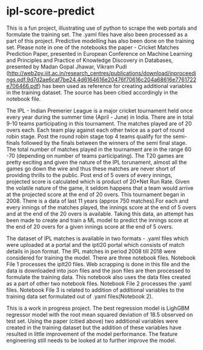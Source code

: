 # ipl-score-predict
This is a fun project, illustrating use of python to scrape the web portals and formulate the training set. The .yaml files have also been processed as a part of this project. Predictive modelling has also been done on the training set.  Please note in one of the notebooks the  paper - Cricket Matches Prediction Paper, presented in European Conference on Machine Learning and Principles and Practice of Knowledge Discovery in Databases, presented by Madan Gopal Jhawar, Vikram Pudi (http://web2py.iiit.ac.in/research_centres/publications/download/inproceedings.pdf.9d7d2ae6caf7be24.4d6164616e20476f70616c204a68616e7761722e706466.pdf) has been used as reference for creating additional variables in the training dataset. The source has been citied accordingly in the notebook file. 

The IPL - Indian Premerier League is a major cricket tournament held once every year during the summer time (April - June) in India. There are in total 9-10 teams participating in this tournament. The matches played are of 20 overs each. Each team play against each other twice as a part of round robin stage. Post the round robin stage top 4 teams qualify for the semi-finals followed by the finals between the winners of the semi final stage. The total number of matches played in the tournament are in the range 60 -70 (depending on number of teams participating). The T20 games are pretty exciting and given the nature of the IPL torunament, almost all the games go down the wire and thus these matches are never short of providing thrills to the public. Post end of 5 overs of every innings, projected score is calculated which is product of 20*Net Run Rate. Given the volatile nature of the game, it seldom happens that a team would arrive at the projected score at the end of 20 overs. This tournament began in 2008. There is a data of last 11 years (approx 750 matches).For each and every innings of the matches played, the innings score at the end of 5 overs and at the end of the 20 overs is available. Taking this data, an attempt has been made to create and train a ML model to predict the innings score at the end of 20 overs for a given innings score at the end of 5 overs. 

The dataset of IPL matches is available in two formats - .yaml files which were uploaded at a portal and the iptl20 portal which consists of match details in json format. The IPL matches in period 2008 till 2018 were considered for training the model. There are three notebook files. Notebook File 1 processes the iplt20 files. Web scrapping is done in this file and the data is downloaded into json files and the json files are then processed to formulate the training data. This notebook also uses the data files created as a part of other two notebook files. Notebook File 2 processes the .yaml files. Notebook File 3 is related to addition of additional variables to the training data set formulated out of .yaml files(Notebook 2).   

This is a work in progress project. The best regression model is LighGBM regressor model with the root mean squared deviation of 18.5 observed on test set. Using the paper (citied above) two additional variables were created in the training dataset but the addition of these variables have resulted in little improvement of the model performance. The feature engineering still needs to be looked at to further improve the model. 

